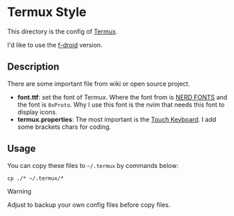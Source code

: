 # Termux Style
This directory is the config of [Termux](https://github.com/termux/termux-app).

I'd like to use the [f-droid](https://f-droid.org/en/packages/com.termux/) version.

## Description
There are some important file from wiki or open source project.

- **font.ttf**: set the font of Termux. Where the font from is [NERD FONTS](https://www.nerdfonts.com/) and the font is `0xProto`. Why I use this font is the nvim that needs this font to display icons.
- **termux.properties**: The most important is the [Touch Keyboard](https://wiki.termux.com/wiki/Touch_Keyboard). I add some brackets chars for coding.

## Usage
You can copy these files to `~/.termux` by commands below:

```shell
cp ./* ~/.termux/*
```

> [!WARNING]
> Adjust to backup your own config files before copy files.
